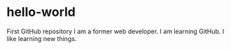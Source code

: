 # hello-world
First GitHub repository
I am a former web developer. I am learning GitHub. I like learning new things.
